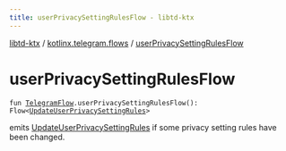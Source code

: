 ```yaml
---
title: userPrivacySettingRulesFlow - libtd-ktx
---
```


[libtd-ktx](../index.html) / [kotlinx.telegram.flows](index.html) / [userPrivacySettingRulesFlow](./user-privacy-setting-rules-flow.html)

# userPrivacySettingRulesFlow

`fun `[`TelegramFlow`](../kotlinx.telegram.core/-telegram-flow/index.html)`.userPrivacySettingRulesFlow(): Flow<`[`UpdateUserPrivacySettingRules`](https://tdlibx.github.io/td/docs/org/drinkless/td/libcore/telegram/TdApi.UpdateUserPrivacySettingRules.html)`>`

emits [UpdateUserPrivacySettingRules](https://tdlibx.github.io/td/docs/org/drinkless/td/libcore/telegram/TdApi.UpdateUserPrivacySettingRules.html) if some privacy setting rules have been changed.

